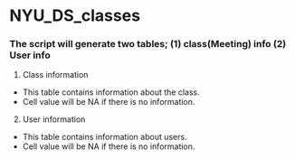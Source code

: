 # NYU_DS_classes

### The script will generate two tables; (1) class(Meeting) info (2) User info

1. Class information
  - This table contains information about the class.
  - Cell value will be NA if there is no information.

2. User information
  - This table contains information about users.
  - Cell value will be NA if there is no information.

